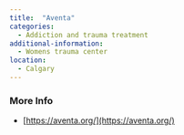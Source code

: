 ```yaml
---
title:  "Aventa"
categories: 
  - Addiction and trauma treatment
additional-information:
  - Womens trauma center
location:
  - Calgary
---
```


### More Info
- [https://aventa.org/](https://aventa.org/)